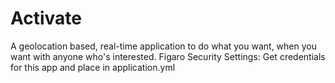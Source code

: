 # Activate
A geolocation based, real-time application to do what you want, when you want with anyone who's interested.
Figaro Security Settings:
Get credentials for this app and place in application.yml

